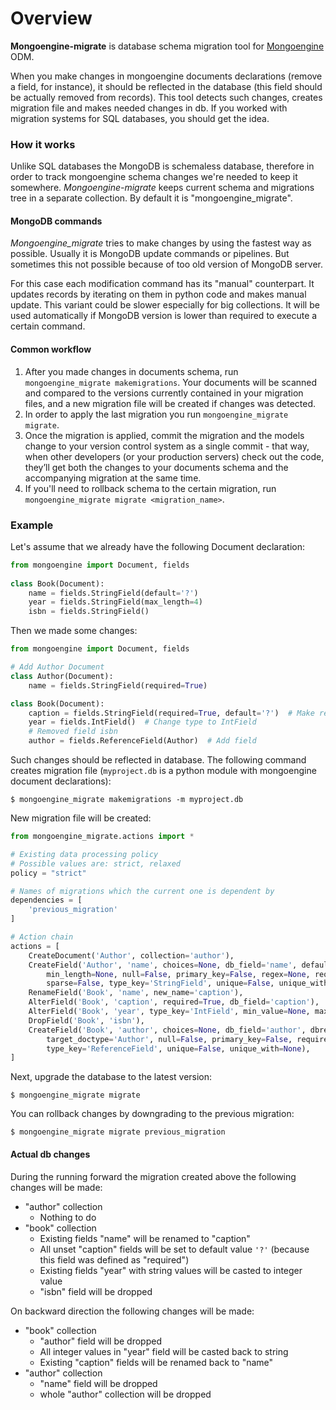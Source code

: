 # Overview

**Mongoengine-migrate** is database schema migration tool for 
[Mongoengine](http://mongoengine.org/) ODM.

When you make changes in mongoengine documents 
declarations (remove a field, for instance), it should be reflected in the database
(this field should be actually removed from records). This tool detects such changes,
creates migration file and makes needed changes in db. If you worked with migration systems 
for SQL databases, you should get the idea.

### How it works

Unlike SQL databases the MongoDB is schemaless database, therefore in order to track mongoengine
schema changes we're needed to keep it somewhere. *Mongoengine-migrate* keeps current schema 
and migrations tree in a separate collection. By default it is "mongoengine_migrate".

#### MongoDB commands

*Mongoengine_migrate* tries to make changes by using the fastest way as possible. Usually it
is MongoDB update commands or pipelines. But sometimes this not possible because of too
old version of MongoDB server.

For this case each modification command has its "manual" counterpart. It updates records 
by iterating on them in python code and makes manual update. This variant could be
slower especially for big collections. It will be used automatically if MongoDB version is
lower than required to execute a certain command.

#### Common workflow

1. After you made changes in documents schema, run `mongoengine_migrate makemigrations`.
Your documents will be scanned and compared to the versions currently contained in your 
migration files, and a new migration file will be created if changes was detected.
1. In order to apply the last migration you run `mongoengine_migrate migrate`.
1. Once the migration is applied, commit the migration and the models change to your version 
control system as a single commit - that way, when other developers (or your production servers)
check out the code, they’ll get both the changes to your documents schema and the accompanying 
migration at the same time.
1. If you'll need to rollback schema to the certain migration, run 
`mongoengine_migrate migrate <migration_name>`.

### Example

Let's assume that we already have the following Document declaration:

```python
from mongoengine import Document, fields
    
class Book(Document):
    name = fields.StringField(default='?')
    year = fields.StringField(max_length=4)
    isbn = fields.StringField()
```

Then we made some changes:

```python
from mongoengine import Document, fields

# Add Author Document
class Author(Document):
    name = fields.StringField(required=True)

class Book(Document):
    caption = fields.StringField(required=True, default='?')  # Make required and rename
    year = fields.IntField()  # Change type to IntField
    # Removed field isbn
    author = fields.ReferenceField(Author)  # Add field
```

Such changes should be reflected in database. The following command creates migration file
(`myproject.db` is a python module with mongoengine document declarations):

```console
$ mongoengine_migrate makemigrations -m myproject.db 
```

New migration file will be created:

```python
from mongoengine_migrate.actions import *

# Existing data processing policy
# Possible values are: strict, relaxed
policy = "strict"

# Names of migrations which the current one is dependent by
dependencies = [
    'previous_migration'
]

# Action chain
actions = [
    CreateDocument('Author', collection='author'),
    CreateField('Author', 'name', choices=None, db_field='name', default=None, max_length=None,
        min_length=None, null=False, primary_key=False, regex=None, required=False,
        sparse=False, type_key='StringField', unique=False, unique_with=None),
    RenameField('Book', 'name', new_name='caption'),
    AlterField('Book', 'caption', required=True, db_field='caption'),
    AlterField('Book', 'year', type_key='IntField', min_value=None, max_value=None),
    DropField('Book', 'isbn'),
    CreateField('Book', 'author', choices=None, db_field='author', dbref=False, default=None,
        target_doctype='Author', null=False, primary_key=False, required=False, sparse=False,
        type_key='ReferenceField', unique=False, unique_with=None),
]
```

Next, upgrade the database to the latest version:

```console
$ mongoengine_migrate migrate
```

You can rollback changes by downgrading to the previous migration:

```console
$ mongoengine_migrate migrate previous_migration
```

#### Actual db changes 

During the running forward the migration created above the following changes will be made:
* "author" collection
  * Nothing to do
* "book" collection
  * Existing fields "name" will be renamed to "caption"
  * All unset "caption" fields will be set to default value `'?'`
     (because this field was defined as "required")
  * Existing fields "year" with string values will be casted to integer value
  * "isbn" field will be dropped

On backward direction the following changes will be made:
* "book" collection
  * "author" field will be dropped
  * All integer values in "year" field will be casted back to string
  * Existing "caption" fields will be renamed back to "name"
* "author" collection
  * "name" field will be dropped
  * whole "author" collection will be dropped
